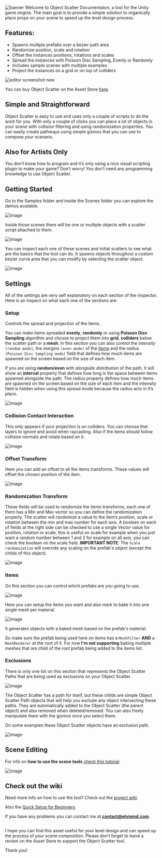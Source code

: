 ![banner](https://user-images.githubusercontent.com/9807602/156608653-227fd8e0-3b0f-42ca-85b9-89d7d81542a0.png)
Welcome to Object Scatter Documentaton, a tool for the Unity game engine.
The main goal is to provide a simple solution to organically place props on your scene to speed up the level design process.

## Features:

- Spawns multiple prefabs over a bezier path area
- Randomize position, scale and rotation
- Offset the instances positions, rotations and scales
- Spread the instances with Poisson Disc Sampling, Evenly or Randomly
- Includes sample scenes with multiple examples
- Project the instances on a grid or on top of colliders

![editor screenshot new](https://user-images.githubusercontent.com/9807602/156601132-37d0443d-f088-4e79-8535-0c07323955a8.PNG)

You can buy Object Scatter on the Asset Store [here](https://u3d.as/2kJE).

## Simple and Straightforward
Object Scatter is easy to use and uses only a couple of scripts to do the work for you. With only a couple of clicks you can place a lot of objects in your scene with collision filtering and using randomization properties. You can easily create pathways using simple gizmos that you can use to compose your scenario.

## Also for Artists Only
You don’t know how to program and it’s only using a nice visual scripting plugin to make your game? Don’t worry! You don’t need any programming knowledge to use Object Scatter.

## Getting Started
Go to the Samples folder and inside the Scenes folder you can explore the demos available.

![image](https://user-images.githubusercontent.com/9807602/156606095-975da580-9f45-498f-9460-6c3527a0f225.png)

Inside those scenes there will be one or multiple objects with a scatter script attached to them.

![image](https://user-images.githubusercontent.com/9807602/156606383-1ee9b7ee-78a0-4cad-84d1-260369a32fe7.png)

You can inspect each one of these scenes and initial scatters to see what are the basics that the tool can do.
It spawns objects throughout a custom bezier curve area that you can modify by selecting the scatter object.

![image](https://user-images.githubusercontent.com/9807602/156621568-55665e3b-a3ab-4228-bdbb-d04b4dbd47aa.png)

## Settings
All of the settings are very self explanatory on each section of the inspector. Here is an inspect on what each one of the sections are:

### Setup
Controls the spread and projection of the items. 

You can make items spreaded **evenly**, **randomly** or using **Poisson Disc Sampling** algorithm and choose to project them into **grid**, **colliders** below the scatter path or a **mesh**. 
In this section you can also control the *intensity* ``(random mode)``, the *margins* ``(even mode)`` of the [items](#items) and the *radius* ``(Poisson Disc Sampling mode)`` field that defines how much items are spawned on the screen based on the size of each item.

If you are using **random/even** with *alongside distribution* of the path, it will show an **interval** property that defines how long is the space between items spawned alongside the path. The radius property defines how much items are spawned on the screen based on the size of each item and the intensity field is hidden when using this spread mode because the radius acts in it’s place.

![image](https://user-images.githubusercontent.com/9807602/156626008-6f5ab0c5-c5ab-42a6-9d0d-df1dd9863127.png)

### Collision Contact Interaction
This only appears if your projection is on colliders. 
You can choose that layers to ignore and avoid when raycasting.
Also if the items should follow collision normals and rotate based on it.

![image](https://user-images.githubusercontent.com/9807602/156626360-455bd874-8ddd-4a8b-bc1e-74742aedcb5a.png)

### Offset Transform
Here you can add an offset to all the items transforms. These values will offset the chosen position of the item.

![image](https://user-images.githubusercontent.com/9807602/156626780-c4abc2c2-a38c-430f-ae96-9fe639a3ede1.png)

### Randomization Transform
These fields will be used to randomize the items transforms, each one of them has a Min and Max vector so you can define the randomization properly. The scatter will randomize a value to the item’s position, scale or rotation between the min and max number for each axis. A boolean on each of fields at the right side can be checked to use a single Vector value for position, rotation or scale, this is useful on scale for example when you just want a random number between 1 and 2 for example on all axis, you can check the boolean on the scale field.
**IMPORTANT NOTE**: The `Scale randomization` will override any scaling on the prefab's object (except the childs of this object).

![image](https://user-images.githubusercontent.com/9807602/156626852-6ec543cc-966b-4ba0-ba9f-6d61cc1cf324.png)

### Items
On this section you can control which prefabs are you going to use. 

![image](https://user-images.githubusercontent.com/9807602/156626902-a0e7fbb8-e7a2-4130-b627-eb90bdf2530e.png)

Here you can setup the items you want and also mark to bake it into one single mesh per material.

![image](https://user-images.githubusercontent.com/9807602/156627026-e69123ef-72b6-4807-9a46-55c50e6ab0c4.png)

It generates objects with a baked mesh based on the prefab's material.

So make sure the prefab being used here on items has a `MeshFilter` **AND** a `MeshRenderer` at the root of it.
For now **I'm not supporting** baking multiple meshes that are child of the root prefab being added to the items list.

### Exclusions
There is only one list on this section that represents the Object Scatter Paths that are being used as exclusions on your Object Scatter. 

![image](https://user-images.githubusercontent.com/9807602/156622723-7ba1d388-9997-40a4-9230-1cdf2331e864.png)

The Object Scatter has a path for itself, but these childs are simple Object Scatter Path objects that will help you exclude any object intersecting these paths. 
They are automatically added to the Object Scatter (the parent object) and also removed when deleted/removed. 
You can also freely manipulate them with the gizmos once you select them.

On some examples these Object Scatter objects have an exclusion path. 

![image](https://user-images.githubusercontent.com/9807602/156622464-815b9132-98f0-4a55-96fc-fbd5e3c31462.png)

## Scene Editing
For info on **how to use the scene tools** [check this tutorial](https://github.com/elvismd/object_scatter_docs/wiki/Scene-View-Tools).

![image](https://user-images.githubusercontent.com/9807602/156811805-082437ed-3846-47e1-b3f4-368e9501dbef.png)


## Check out the wiki
Need more info on how to use the tool? Check out the [project wiki](https://github.com/elvismd/object_scatter_docs/wiki).

Also the [Quick Setup for Beginners](https://github.com/elvismd/object_scatter_docs/wiki/Quick-Setup-for-Beginners).

If you have any problems you can contact me at **contact@elvismd.com**.

##

I hope you can find this asset useful for your level design and can speed up the process of your scene composition. 
Please don’t forget to leave a review on the Asset Store to support the Object Scatter tool.

Thank you!
